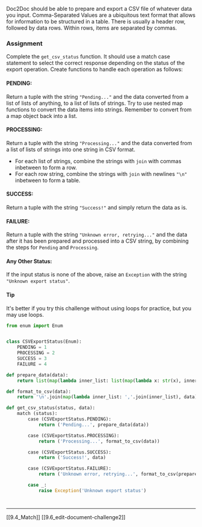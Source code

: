 Doc2Doc should be able to prepare and export a CSV file of whatever data you input. Comma-Separated Values are a ubiquitous text format that allows for information to be structured in a table. There is usually a header row, followed by data rows. Within rows, items are separated by commas.

### Assignment
Complete the `get_csv_status` function. It should use a match case statement to select the correct response depending on the status of the export operation. Create functions to handle each operation as follows:

#### PENDING:
Return a tuple with the string `"Pending..."` and the data converted from a list of lists of anything, to a list of lists of strings. Try to use nested map functions to convert the data items into strings. Remember to convert from a map object back into a list.

#### PROCESSING:
Return a tuple with the string `"Processing..."` and the data converted from a list of lists of strings into one string in CSV format.
- For each list of strings, combine the strings with `join` with commas inbetween to form a row.
- For each row string, combine the strings with `join` with newlines `"\n"` inbetween to form a table.
#### SUCCESS:
Return a tuple with the string `"Success!"` and simply return the data as is.

#### FAILURE:
Return a tuple with the string `"Unknown error, retrying..."` and the data after it has been prepared and processed into a CSV string, by combining the steps for `Pending` and `Processing`.

#### Any Other Status:
If the input status is none of the above, raise an `Exception` with the string `"Unknown export status"`.

#### Tip
It's better if you try this challenge without using loops for practice, but you may use loops.
``` python
from enum import Enum


class CSVExportStatus(Enum):
    PENDING = 1
    PROCESSING = 2
    SUCCESS = 3
    FAILURE = 4

def prepare_data(data):
	return list(map(lambda inner_list: list(map(lambda x: str(x), inner_list)), data))

def format_to_csv(data):
	return '\n'.join(map(lambda inner_list: ','.join(inner_list), data))

def get_csv_status(status, data):
    match (status):
	    case (CSVExportStatus.PENDING):
		    return ('Pending...', prepare_data(data))

	    case (CSVExportStatus.PROCESSING):
		    return ('Processing...', format_to_csv(data))

	    case (CSVExportStatus.SUCCESS):
		    return ('Success!', data)

	    case (CSVExportStatus.FAILURE):
		    return ('Unknown error, retrying...', format_to_csv(prepare_data(data)))

	    case _:
		    raise Exception('Unknown export status')
```
# 
---
[[9.4_Match]]
[[9.6_edit-document-challenge2]]